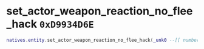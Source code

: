 # set_actor_weapon_reaction_no_flee_hack `0xD9934D6E`

```lua
natives.entity.set_actor_weapon_reaction_no_flee_hack(_unk0 --[[ number ]], _unk1 --[[ number ]])
```